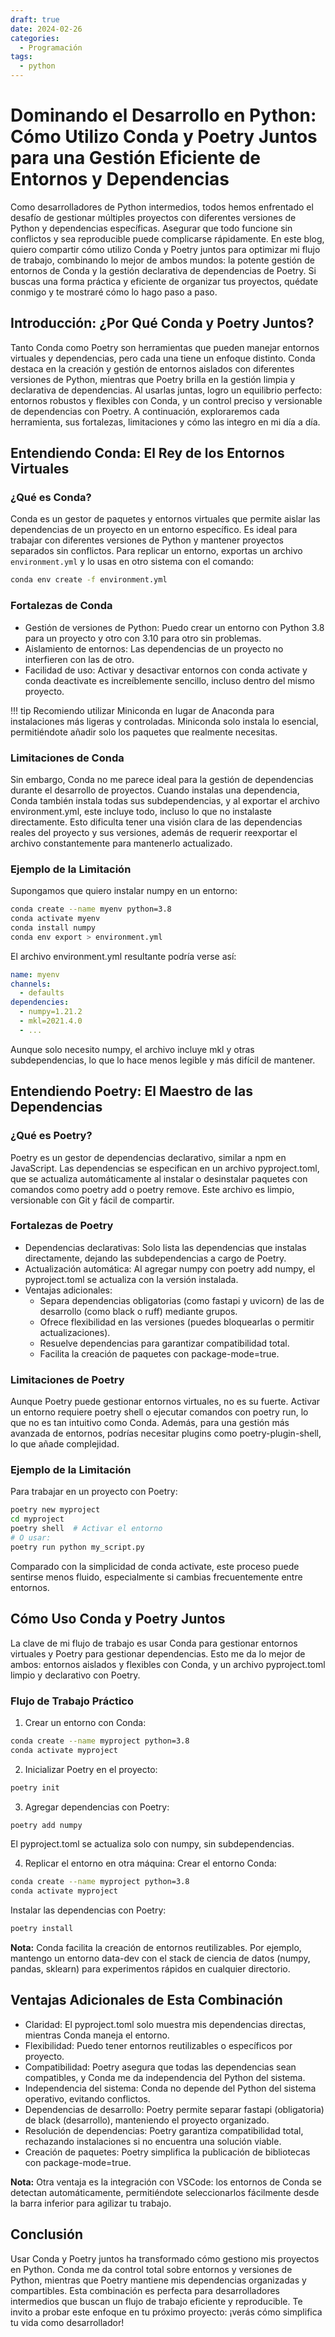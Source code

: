 ```yaml
---
draft: true 
date: 2024-02-26
categories:
  - Programación
tags:
  - python
---
```





# Dominando el Desarrollo en Python: Cómo Utilizo Conda y Poetry Juntos para una Gestión Eficiente de Entornos y Dependencias

Como desarrolladores de Python intermedios, todos hemos enfrentado el desafío de gestionar múltiples proyectos con diferentes versiones de Python y dependencias específicas. Asegurar que todo funcione sin conflictos y sea reproducible puede complicarse rápidamente. En este blog, quiero compartir cómo utilizo Conda y Poetry juntos para optimizar mi flujo de trabajo, combinando lo mejor de ambos mundos: la potente gestión de entornos de Conda y la gestión declarativa de dependencias de Poetry. Si buscas una forma práctica y eficiente de organizar tus proyectos, quédate conmigo y te mostraré cómo lo hago paso a paso.

<!-- more -->

## Introducción: ¿Por Qué Conda y Poetry Juntos?
Tanto Conda como Poetry son herramientas que pueden manejar entornos virtuales y dependencias, pero cada una tiene un enfoque distinto. Conda destaca en la creación y gestión de entornos aislados con diferentes versiones de Python, mientras que Poetry brilla en la gestión limpia y declarativa de dependencias. Al usarlas juntas, logro un equilibrio perfecto: entornos robustos y flexibles con Conda, y un control preciso y versionable de dependencias con Poetry. A continuación, exploraremos cada herramienta, sus fortalezas, limitaciones y cómo las integro en mi día a día.

## Entendiendo Conda: El Rey de los Entornos Virtuales
### ¿Qué es Conda?

Conda es un gestor de paquetes y entornos virtuales que permite aislar las dependencias de un proyecto en un entorno específico. Es ideal para trabajar con diferentes versiones de Python y mantener proyectos separados sin conflictos. Para replicar un entorno, exportas un archivo `environment.yml` y lo usas en otro sistema con el comando:

```bash
conda env create -f environment.yml
```

### Fortalezas de Conda
- Gestión de versiones de Python: Puedo crear un entorno con Python 3.8 para un proyecto y otro con 3.10 para otro sin problemas.
- Aislamiento de entornos: Las dependencias de un proyecto no interfieren con las de otro.
- Facilidad de uso: Activar y desactivar entornos con conda activate y conda deactivate es increíblemente sencillo, incluso dentro del mismo proyecto.

!!! tip
    Recomiendo utilizar Miniconda en lugar de Anaconda para instalaciones más ligeras y controladas. Miniconda solo instala lo esencial, permitiéndote añadir solo los paquetes que realmente necesitas.

### Limitaciones de Conda
Sin embargo, Conda no me parece ideal para la gestión de dependencias durante el desarrollo de proyectos. Cuando instalas una dependencia, Conda también instala todas sus subdependencias, y al exportar el archivo environment.yml, este incluye todo, incluso lo que no instalaste directamente. Esto dificulta tener una visión clara de las dependencias reales del proyecto y sus versiones, además de requerir reexportar el archivo constantemente para mantenerlo actualizado.

### Ejemplo de la Limitación
Supongamos que quiero instalar numpy en un entorno:

```bash
conda create --name myenv python=3.8
conda activate myenv
conda install numpy
conda env export > environment.yml
```

El archivo environment.yml resultante podría verse así:

```yaml
name: myenv
channels:
  - defaults
dependencies:
  - numpy=1.21.2
  - mkl=2021.4.0
  - ...
```
Aunque solo necesito numpy, el archivo incluye mkl y otras subdependencias, lo que lo hace menos legible y más difícil de mantener.

## Entendiendo Poetry: El Maestro de las Dependencias
### ¿Qué es Poetry?
Poetry es un gestor de dependencias declarativo, similar a npm en JavaScript. Las dependencias se especifican en un archivo pyproject.toml, que se actualiza automáticamente al instalar o desinstalar paquetes con comandos como poetry add o poetry remove. Este archivo es limpio, versionable con Git y fácil de compartir.

### Fortalezas de Poetry
- Dependencias declarativas: Solo lista las dependencias que instalas directamente, dejando las subdependencias a cargo de Poetry.
- Actualización automática: Al agregar numpy con poetry add numpy, el pyproject.toml se actualiza con la versión instalada.
- Ventajas adicionales:
    - Separa dependencias obligatorias (como fastapi y uvicorn) de las de desarrollo (como black o ruff) mediante grupos.
    - Ofrece flexibilidad en las versiones (puedes bloquearlas o permitir actualizaciones).
    - Resuelve dependencias para garantizar compatibilidad total.
    - Facilita la creación de paquetes con package-mode=true.
    
### Limitaciones de Poetry
Aunque Poetry puede gestionar entornos virtuales, no es su fuerte. Activar un entorno requiere poetry shell o ejecutar comandos con poetry run, lo que no es tan intuitivo como Conda. Además, para una gestión más avanzada de entornos, podrías necesitar plugins como poetry-plugin-shell, lo que añade complejidad.

### Ejemplo de la Limitación
Para trabajar en un proyecto con Poetry:

```bash
poetry new myproject
cd myproject
poetry shell  # Activar el entorno
# O usar:
poetry run python my_script.py
```

Comparado con la simplicidad de conda activate, este proceso puede sentirse menos fluido, especialmente si cambias frecuentemente entre entornos.

## Cómo Uso Conda y Poetry Juntos

La clave de mi flujo de trabajo es usar Conda para gestionar entornos virtuales y Poetry para gestionar dependencias. Esto me da lo mejor de ambos: entornos aislados y flexibles con Conda, y un archivo pyproject.toml limpio y declarativo con Poetry.

### Flujo de Trabajo Práctico
1. Crear un entorno con Conda:

```bash
conda create --name myproject python=3.8
conda activate myproject
```

2. Inicializar Poetry en el proyecto:
```bash
poetry init
```
3. Agregar dependencias con Poetry:
```bash
poetry add numpy
```
El pyproject.toml se actualiza solo con numpy, sin subdependencias.

4. Replicar el entorno en otra máquina:
Crear el entorno Conda:

```bash
conda create --name myproject python=3.8
conda activate myproject
```

Instalar las dependencias con Poetry:
```bash
poetry install
```
**Nota:** Conda facilita la creación de entornos reutilizables. Por ejemplo, mantengo un entorno data-dev con el stack de ciencia de datos (numpy, pandas, sklearn) para experimentos rápidos en cualquier directorio.

## Ventajas Adicionales de Esta Combinación

- Claridad: El pyproject.toml solo muestra mis dependencias directas, mientras Conda maneja el entorno.
- Flexibilidad: Puedo tener entornos reutilizables o específicos por proyecto.
- Compatibilidad: Poetry asegura que todas las dependencias sean compatibles, y Conda me da independencia del Python del sistema.
- Independencia del sistema: Conda no depende del Python del sistema operativo, evitando conflictos.
- Dependencias de desarrollo: Poetry permite separar fastapi (obligatoria) de black (desarrollo), manteniendo el proyecto organizado.
- Resolución de dependencias: Poetry garantiza compatibilidad total, rechazando instalaciones si no encuentra una solución viable.
- Creación de paquetes: Poetry simplifica la publicación de bibliotecas con package-mode=true.

**Nota:** Otra ventaja es la integración con VSCode: los entornos de Conda se detectan automáticamente, permitiéndote seleccionarlos fácilmente desde la barra inferior para agilizar tu trabajo.

## Conclusión
Usar Conda y Poetry juntos ha transformado cómo gestiono mis proyectos en Python. Conda me da control total sobre entornos y versiones de Python, mientras que Poetry mantiene mis dependencias organizadas y compartibles. Esta combinación es perfecta para desarrolladores intermedios que buscan un flujo de trabajo eficiente y reproducible. Te invito a probar este enfoque en tu próximo proyecto: ¡verás cómo simplifica tu vida como desarrollador!